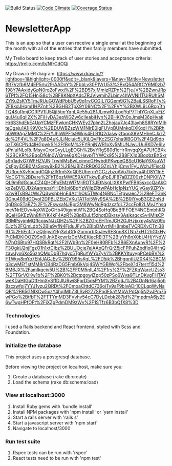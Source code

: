 ![Build Status](https://codeship.com/projects/0bdcbc60-32b4-0136-feee-6eda9d371665/status?branch=master)
[![Code Climate](https://codeclimate.com/github/msgalenwhite/NewsletterApp/badges/gpa.svg)](https://codeclimate.com/github/msgalenwhite/NewsletterApp)
[![Coverage Status](https://coveralls.io/repos/github/msgalenwhite/NewsletterApp/badge.svg?branch=master)](https://coveralls.io/github/msgalenwhite/NewsletterApp?branch=master)

# NewsletterApp

This is an app so that a user can receive a single email at the beginning of the month with all of the entries that their family members have submitted.  

My Trello board to keep track of user stories and acceptance criteria: https://trello.com/b/NfrCdOQi

My Draw.io ER diagram: https://www.draw.io/?lightbox=1&highlight=0000ff&edit=_blank&layers=1&nav=1&title=Newsletter#R7Vzfb6M4EP5rIu29rAADoY%2FbbLv30F1VrU53%2BxQ54ARfCY6M0zb7198Y7AAxidyGpN0rq2oFwxj%2F%2BD57xjMmIzRZPn%2FjeJV%2BZwnJRp6TPI%2FQ15HnjS8c%2BF8KNpXAdcZRJVlwmihZLbinv4hWVNI1TUjRUhSMZYKu2sKY5TmJRUuGOWdPbbU5y9q1rvCCGIL7GGem9G%2BaiLSSRoFTy%2F8kdJHqml1HPZnh%2BGHB2TpX9Y08NC%2F%2FVY%2BXWL9L6RcpTthTQ4SuRmjCGRPV1fJ5QjI5tnrYqnLXe55u281JLmwKhLodYqP7ThIYCnXLuEjZguU4u6qll2X%2FiHyDA3epWGZw6cIleabiHyn%2BHKi7n0oJmsM36pHvakHr6S3hdEkE4UpYCMzFFwkmCHKWEy27plm2LZhojau7Jc43layh8S8RYqMIhteCgaju1A1jK9V0c%2BDUWBZszWM1NIrE0IgFUVpBUMnkqDXKqdH%2BRhh0iW9AgZMMC%2FrYJhhWPF1s9Wqs4ELB1Q2daswjztbqpX8VMHheCJxzZdc%2F4VL%2F7g8D4uKJLjNcjuic5UKjLQvFKc2SG7xha9lBGO%2F4Qd9dpozTX6CPNd4lHGpwkS%2FfBgM%2FYRnjNWR1oXv5MlUNJwUUu9XD7e6IvuPnluINLoRuIMsyvCrorGyyLLgEOGh%2ByYRgS80d1cHrRnvqqXgA7UfCBXk%2BCKR%2BqoDf6In0WQme6gXDHavplTYWCx95%2B8FX1d3BoobzBXSxrs9p1advG7WFHZVJNjTrwhlMsBwLcinncGHwbdtPKwpeGBScU16IaY6XsuWfCsFpvjD5B0MsSvpw9kB2%2BNJBIZzRRQ63GZnLYhIjCmv1FyUWchJfFiscQ2U3pc5Xv5bcqdGQIgZl51m5XqQ0SUhermYCCzzbzoAVo7kohyu4hD8Y1InENoCGT%2BDere%2FhT6pzMWE59AXTkkwEuPpEJF87aBZZ00zhDNPKilW7QL9mRdGcauCZ4QHOPuEMzWl7MjiROT3JEtNsgLIXKKPwfFB65sxccQaAkOkqZeDVDJD2AanrepaYHjDh1pi6BqYzWiIpERtwPAbHc1pNzYUGjvGay9ZPYyo2w9TsB9JzWs7Q3wspbHnE4Az1hOk5TWg4NjBNcTEtgwaec7%2BeFTGnK0Ghu409dOOyof2DPBUZEbCVKuTA1Toi5Wy9SA%2B%2B0IYvoB3GEZnNd0gD8gSTaB7%2F%2FswxaNJBpr3M8WwNdRgdzxzfdL72ccFpII2LMvJYhsqmeVNrIEOvy4gXWZoGHb49igymtW%2BQ4SoHq0BeBfFFOEY4NCEmbhKQ8QeHGKEzWn8fHYK4kF4AzR%2BpIDuLf5zhotDBkrsy3AsjksqcxSv4MIsCP3BMPsyjmMQffcqjwNJzQH2s%2F%2BZGrcEHTmJCH2GJHzjxxpy4sNz09cEJz%2FQmLdb%2BIe9yfN4FjduJFy%2BIbDMvrtMH8mbeTVCRDXvCTni386T%2FhEcfITgzQj5jyaYRg3vhGj1g2omprbXuJevRESqn8XTNh7xHT2hGtkHyPtCMDKiOOZ9Sn0IJnXBkcwrlzCdMkEKjecREI3T%2BIyYh6nX0bU4HjYNdWN7hOSBto97HQSBkRqt%2F2IWbBn%2F0eH80RFb%2B6EXnAunvR%2F%2F3OgkU2njFgzO1h1xtClbz%2BUUOcje7ejAAoQFrQrZ5jcFPPuhZbdflo04HnQzawJyx6Xo56zhQMoDbB7hdyc5TgRuYWYoZyVi%2BKKYltuvypPCebBV%2FTWgy8mYo7EhfJAGJEv%2BjY995sKgL%2FD5ik%2BhgpntIUZ0K4%2BCMq3dwMEf1stMM8rOB4RzDG5FmbGkVoj4SWYGBWg%2FbeX1d7terrf15d%2BM6JX%2FamIkqeiv5U%2B%2FF0M5nIL4%2F1rs%2F%2FZKqWarcUZss3%2FTGrVOKw1b%2F%2BK0%2BctpgowjZpp50zPSo6Wva9TLnDKvgFHTAYweKDaHtGuDtfHmXySffDJlURwiSFprD5qsPYM%2BZgdJ%2B4OnNrI6aj5oh8zcxwfoj7YYJ1vzu2QRDt%2FCmoaCIttdC736oiTy9aF9blvADr10CLqpWvNaQB%2B65GNIXCw5xzY4hqIMhZ3LSvB277SPndE5aYMbVrPdQg5N2vJPm75wPGo%2BtfbT%2FTTYmMD3FVvhv54cC7DyLDxbk287jd%2FmpdmA6jy2E6wTwgHPfOFt%2FiXZgPdmDM9zWv%2F1STfz6B3bQ1X8%3D

### Technologies

I used a Rails backend and React frontend, styled with Scss and Foundation.

### Initialize the database

This project uses a postgresql database.

Before viewing the project on localhost, make sure you:
1. Create a database (rake db:create)
2. Load the schema (rake db:schema:load)

### View at localhost:3000

1. Install Ruby gems with 'bundle install'
2. Install NPM packages with 'npm install' or 'yarn install'
3. Start a rails server with 'rails s'
4. Start a javascript server with 'npm start'
5. Navigate to localhost/3000

### Run test suite

1. Rspec tests can be run with 'rspec'
2. React tests need to be run with 'npm test'
